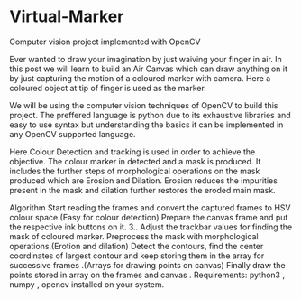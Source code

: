 # Virtual-Marker
Computer vision project implemented with OpenCV

Ever wanted to draw your imagination by just waiving your finger in air. In this post we will learn to build an Air Canvas which can draw anything on it by just capturing the motion of a coloured marker with camera. Here a coloured object at tip of finger is used as the marker.

We will be using the computer vision techniques of OpenCV to build this project. The preffered language is python due to its exhaustive libraries and easy to use syntax but understanding the basics it can be implemented in any OpenCV supported language.

Here Colour Detection and tracking is used in order to achieve the objective. The colour marker in detected and a mask is produced. It includes the further steps of morphological operations on the mask produced which are Erosion and Dilation. Erosion reduces the impurities present in the mask and dilation further restores the eroded main mask.

Algorithm
Start reading the frames and convert the captured frames to HSV colour space.(Easy for colour detection)
Prepare the canvas frame and put the respective ink buttons on it. 3.. Adjust the trackbar values for finding the mask of coloured marker.
Preprocess the mask with morphological operations.(Erotion and dilation)
Detect the contours, find the center coordinates of largest contour and keep storing them in the array for successive frames .(Arrays for drawing points on canvas)
Finally draw the points stored in array on the frames and canvas .
Requirements: python3 , numpy , opencv installed on your system.
